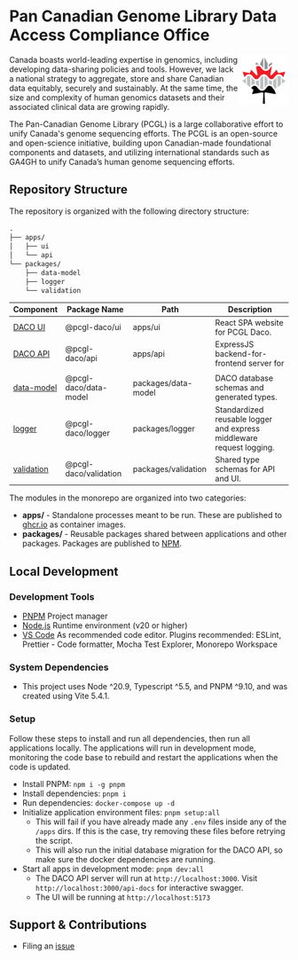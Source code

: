 # Pan Canadian Genome Library Data Access Compliance Office

<img src="./apps/ui/public/pcgl-logo.png" height="90" align="right" />

Canada boasts world-leading expertise in genomics, including developing data-sharing policies and tools. However, we lack a national strategy to aggregate, store and share Canadian data equitably, securely and sustainably. At the same time, the size and complexity of human genomics datasets and their associated clinical data are growing rapidly.

The Pan-Canadian Genome Library (PCGL) is a large collaborative effort to unify Canada's genome sequencing efforts. The PCGL is an open-source and open-science initiative, building upon Canadian-made foundational components and datasets, and utilizing international standards such as GA4GH to unify Canada’s human genome sequencing efforts.

## Repository Structure

The repository is organized with the following directory structure:

```
.
├── apps/
│   ├── ui
│   └── api
└── packages/
    ├── data-model
    ├── logger
    └── validation
```


| Component                                   | Package Name          | Path                | Description                                                          |
| ------------------------------------------- | --------------------- | ------------------- | -------------------------------------------------------------------- |
| [DACO UI](apps/ui/README.md)                | @pcgl-daco/ui         | apps/ui             | React SPA website for PCGL Daco.                                     |
| [DACO API](apps/api/README.md)           | @pcgl-daco/api        | apps/api            | ExpressJS backend-for-frontend server for                            |
|                                             |                       |                     |                                                                      |
| [data-model](packages/data-model/README.md) | @pcgl-daco/data-model | packages/data-model | DACO database schemas and generated types.                           |
| [logger](packages/logger/README.md)         | @pcgl-daco/logger     | packages/logger     | Standardized reusable logger and express middleware request logging. |
| [validation](packages/validation/README.md) | @pcgl-daco/validation | packages/validation | Shared type schemas for API and UI.                                  |


The modules in the monorepo are organized into two categories:

- **apps/** - Standalone processes meant to be run. These are published to [ghcr.io](https://ghcr.io) as container images.
- **packages/** - Reusable packages shared between applications and other packages. Packages are published to [NPM](https://npmjs.com).

## Local Development

### Development Tools

- [PNPM](https://pnpm.io/) Project manager
- [Node.js](https://nodejs.org/en) Runtime environment (v20 or higher)
- [VS Code](https://code.visualstudio.com/) As recommended code editor. Plugins recommended: ESLint, Prettier - Code formatter, Mocha Test Explorer, Monorepo Workspace

### System Dependencies

- This project uses Node ^20.9, Typescript ^5.5, and PNPM ^9.10, and was created using Vite 5.4.1.

### Setup

Follow these steps to install and run all dependencies, then run all applications locally. The applications will run in development mode, monitoring the code base to rebuild and restart the applications when the code is updated.

- Install PNPM: `npm i -g pnpm`
- Install dependencies: `pnpm i`
- Run dependencies: `docker-compose up -d`
- Initialize application environment files: `pnpm setup:all`
  - This will fail if you have already made any `.env` files inside any of the `/apps` dirs. If this is the case, try removing these files before retrying the script.
  - This will also run the initial database migration for the DACO API, so make sure the docker dependencies are running.
- Start all apps in development mode: `pnpm dev:all`
	- The DACO API server will run at `http://localhost:3000`. Visit `http://localhost:3000/api-docs` for interactive swagger.
	- The UI will be running at `http://localhost:5173`

## Support & Contributions

- Filing an [issue](https://github.com/Pan-Canadian-Genome-Library/daco/issues)
